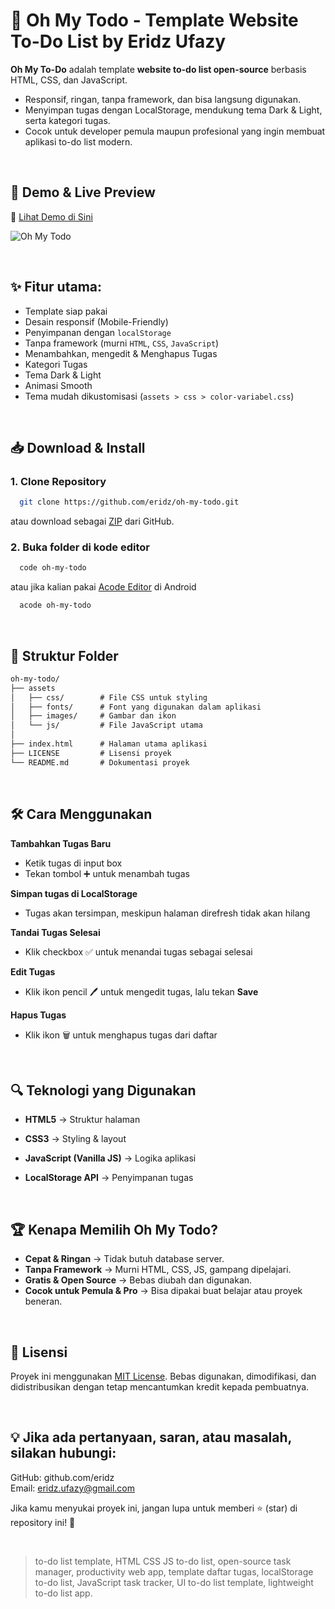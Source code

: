 # 📝 Oh My Todo - Template Website To-Do List by Eridz Ufazy

**Oh My To-Do** adalah template **website to-do list open-source** berbasis HTML, CSS, dan JavaScript.

- Responsif, ringan, tanpa framework, dan bisa langsung digunakan.
- Menyimpan tugas dengan LocalStorage, mendukung tema Dark & Light, serta kategori tugas.
- Cocok untuk developer pemula maupun profesional yang ingin membuat aplikasi to-do list modern.

<br />

## 🚀 **Demo & Live Preview**

🔗 [Lihat Demo di Sini](https://eridzufazy.github.io/oh-my-todo/)

<!--![Oh My Todo](https://eridz.github.io/oh-my-todo/screenshot/banner.jpg)-->

![Oh My Todo](./screenshot/banner.jpg)

<br />

## ✨ **Fitur utama:**

- Template siap pakai
- Desain responsif (Mobile-Friendly)
- Penyimpanan dengan `localStorage`
- Tanpa framework (murni `HTML`, `CSS`, `JavaScript`)
- Menambahkan, mengedit & Menghapus Tugas
- Kategori Tugas
- Tema Dark & Light
- Animasi Smooth
- Tema mudah dikustomisasi (`assets > css > color-variabel.css`)

<br />

## 📥 **Download & Install**

### **1. Clone Repository**

```sh
  git clone https://github.com/eridz/oh-my-todo.git
```

atau download sebagai [ZIP](https://github.com/eridzufazy/oh-my-todo/archive/refs/heads/main.zip) dari GitHub.

### **2. Buka folder di kode editor**

```sh
  code oh-my-todo
```

atau jika kalian pakai [Acode Editor](https://acode.app/) di Android

```sh
  acode oh-my-todo
```

<br />

## 📁 Struktur Folder

```txt
oh-my-todo/
├── assets
│   ├── css/        # File CSS untuk styling
│   ├── fonts/      # Font yang digunakan dalam aplikasi
│   ├── images/     # Gambar dan ikon
│   └── js/         # File JavaScript utama
│
├── index.html      # Halaman utama aplikasi
├── LICENSE         # Lisensi proyek
└── README.md       # Dokumentasi proyek
```

<br />

## 🛠 Cara Menggunakan

**Tambahkan Tugas Baru**

- Ketik tugas di input box
- Tekan tombol ➕ untuk menambah tugas

**Simpan tugas di LocalStorage**

- Tugas akan tersimpan, meskipun halaman direfresh tidak akan hilang

**Tandai Tugas Selesai**

- Klik checkbox ✅ untuk menandai tugas sebagai selesai

**Edit Tugas**

- Klik ikon pencil 🖊️ untuk mengedit tugas, lalu tekan **Save**

**Hapus Tugas**

- Klik ikon 🗑 untuk menghapus tugas dari daftar

<br />

## 🔍 Teknologi yang Digunakan

- **HTML5** → Struktur halaman

- **CSS3** → Styling & layout

- **JavaScript (Vanilla JS)** → Logika aplikasi

- **LocalStorage API** → Penyimpanan tugas

<br />

## 🏆 Kenapa Memilih Oh My Todo?

- **Cepat & Ringan** → Tidak butuh database server.
- **Tanpa Framework** → Murni HTML, CSS, JS, gampang dipelajari.
- **Gratis & Open Source** → Bebas diubah dan digunakan.
- **Cocok untuk Pemula & Pro** → Bisa dipakai buat belajar atau proyek beneran.

<br />

## 📜 Lisensi

Proyek ini menggunakan [MIT License](https://github.com/eridzufazy/oh-my-todo?tab=MIT-1-ov-file). Bebas digunakan, dimodifikasi, dan didistribusikan dengan tetap mencantumkan kredit kepada pembuatnya.

<br />

## 💡 Jika ada pertanyaan, saran, atau masalah, silakan hubungi:

GitHub: github.com/eridz  
Email: eridz.ufazy@gmail.com

Jika kamu menyukai proyek ini, jangan lupa untuk memberi ⭐ (star) di repository ini! 🚀

<br />

> to-do list template, HTML CSS JS to-do list, open-source task manager, productivity web app, template daftar tugas, localStorage to-do list, JavaScript task tracker, UI to-do list template, lightweight to-do list app.
